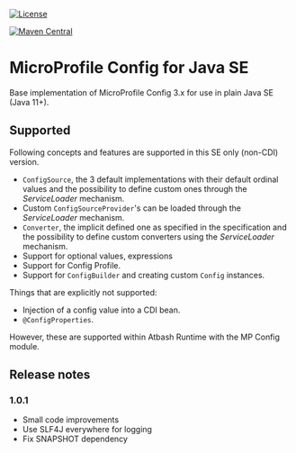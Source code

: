 [![License](https://img.shields.io/:license-Apache2-blue.svg)](http://www.apache.org/licenses/LICENSE-2.0)

[![Maven Central](https://maven-badges.herokuapp.com/maven-central/be.atbash/mp-config-se/badge.svg)](https://maven-badges.herokuapp.com/maven-central/be.atbash/mp-config-se)

# MicroProfile Config for Java SE

Base implementation of MicroProfile Config 3.x for use in plain Java SE (Java 11+).

## Supported

Following concepts and features are supported in this SE only (non-CDI) version.

- `ConfigSource`, the 3 default implementations with their default ordinal values and the possibility to define custom ones through the _ServiceLoader_ mechanism.
- Custom `ConfigSourceProvider`'s can be loaded through the _ServiceLoader_ mechanism.
- `Converter`, the implicit defined one as specified in the specification and the possibility to define custom converters using the _ServiceLoader_ mechanism.
- Support for optional values, expressions
- Support for Config Profile.
- Support for `ConfigBuilder` and creating custom `Config` instances.

Things that are explicitly not supported:

- Injection of a config value into a CDI bean.
- `@ConfigProperties`.

However, these are supported within Atbash Runtime with the MP Config module.

## Release notes

### 1.0.1

- Small code improvements
- Use SLF4J everywhere for logging
- Fix SNAPSHOT dependency